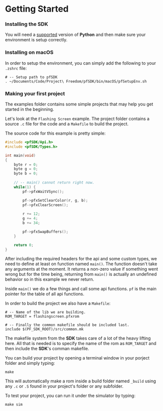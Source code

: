 # Getting Started

### Installing the SDK

You will need a [supported](Installing%20Python.md) version of **Python** and then make sure your environment is setup correctly.

### Installing on macOS

In order to setup the environment, you can simply add the following to your `.zshrc` file:

```
# -- Setup path to pfSDK
. ~/Documents/Code/Project\ Freedom/pfSDK/bin/macOS/pfSetupEnv.sh
```

### Making your first project

The examples folder contains some simple projects that may help you get started in the beginning.

Let's look at the `Flashing Screen` example. The project folder contains a source `.c` file for the code and a `Makefile` to build the project.

The source code for this example is pretty simple:
```c
#include <pfSDK/Api.h>
#include <pfSDK/Types.h>

int main(void)
{
    byte r = 0;
    byte g = 0;
    byte b = 0;
    
    // -- main() cannot return right now.
    while(1) {
        pf->pfxWaitVSync();

        pf->pfxSetClearColor(r, g, b);
        pf->pfxClearScreen();
        
        r += 12;
        g += 4;
        b += 34;

        pf->pfxSwapBuffers();
    }

    return 0;
}
```

After including the required headers for the api and some custom types, we need to define at least on function named `main()`. The function doesn't take any arguments at the moment. It returns a non-zero value if something went wrong but for the time being, returning from `main()` is actually an undefined behavior so in this example we never return.

Inside `main()` we do a few things and call some api functions. `pf` is the main pointer for the table of all api functions.

In order to build the project we also have a `Makefile`:
```
# -- Name of the lib we are building.
ROM_TARGET = flashingscreen.pfxrom

# -- Finally the common makefile should be included last.
include $(PF_SDK_ROOT)/src/common.mk
```

The makefile system from the **SDK** takes care of a lot of the heavy lifting here. All that is needed is to specify the name of the rom as `ROM_TARGET` and then include the **SDK**'s comman makefile.

You can build your project by opening a terminal window in your porject folder and simply typing:
```console
make
```

This will automatically make a rom inside a build folder named `_build` using any `.c` or `.S` found in your project's folder or any subfolder.

To test your project, you can run it under the simulator by typing:
 ```
 make sim
 ```
